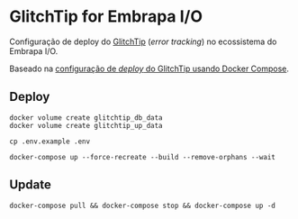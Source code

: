 # GlitchTip for Embrapa I/O

Configuração de deploy do [GlitchTip](https://glitchtip.com) (_error tracking_) no ecossistema do Embrapa I/O.

Baseado na [configuração de _deploy_ do GlitchTip usando Docker Compose](https://glitchtip.com/documentation/install#docker-compose).

## Deploy

```
docker volume create glitchtip_db_data
docker volume create glitchtip_up_data

cp .env.example .env

docker-compose up --force-recreate --build --remove-orphans --wait
```

## Update

```
docker-compose pull && docker-compose stop && docker-compose up -d
```
